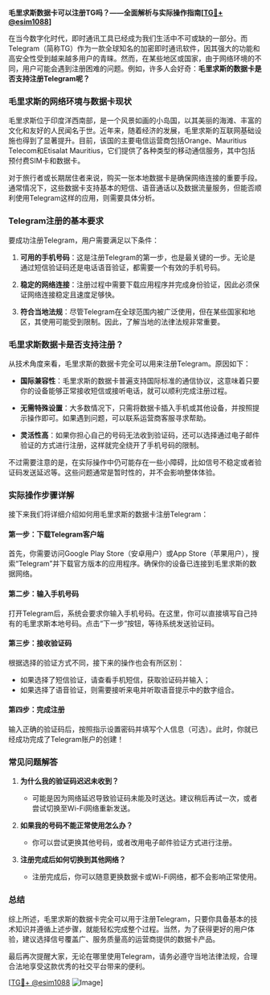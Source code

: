 **毛里求斯数据卡可以注册TG吗？——全面解析与实际操作指南[[TG💪+ @esim1088](https://t.me/s/esim1088)]**

在当今数字化时代，即时通讯工具已经成为我们生活中不可或缺的一部分。而Telegram（简称TG）作为一款全球知名的加密即时通讯软件，因其强大的功能和高安全性受到越来越多用户的青睐。然而，在某些地区或国家，由于网络环境的不同，用户可能会遇到注册困难的问题。例如，许多人会好奇：**毛里求斯的数据卡是否支持注册Telegram呢？**

### 毛里求斯的网络环境与数据卡现状

毛里求斯位于印度洋西南部，是一个风景如画的小岛国，以其美丽的海滩、丰富的文化和友好的人民闻名于世。近年来，随着经济的发展，毛里求斯的互联网基础设施也得到了显著提升。目前，该国的主要电信运营商包括Orange、Mauritius Telecom和Etisalat Mauritius，它们提供了各种类型的移动通信服务，其中包括预付费SIM卡和数据卡。

对于旅行者或长期居住者来说，购买一张本地数据卡是确保网络连接的重要手段。通常情况下，这些数据卡支持基本的短信、语音通话以及数据流量服务，但能否顺利使用Telegram这样的应用，则需要具体分析。

### Telegram注册的基本要求

要成功注册Telegram，用户需要满足以下条件：

1. **可用的手机号码**：这是注册Telegram的第一步，也是最关键的一步。无论是通过短信验证码还是电话语音验证，都需要一个有效的手机号码。
   
2. **稳定的网络连接**：注册过程中需要下载应用程序并完成身份验证，因此必须保证网络连接稳定且速度足够快。

3. **符合当地法规**：尽管Telegram在全球范围内被广泛使用，但在某些国家和地区，其使用可能受到限制。因此，了解当地的法律法规非常重要。

### 毛里求斯数据卡是否支持注册？

从技术角度来看，毛里求斯的数据卡完全可以用来注册Telegram。原因如下：

- **国际兼容性**：毛里求斯的数据卡普遍支持国际标准的通信协议，这意味着只要你的设备能够正常接收短信或接听电话，就可以顺利完成注册过程。
  
- **无需特殊设置**：大多数情况下，只需将数据卡插入手机或其他设备，并按照提示操作即可。如果遇到问题，可以联系运营商客服寻求帮助。

- **灵活性高**：如果你担心自己的号码无法收到验证码，还可以选择通过电子邮件验证的方式进行注册，这样就完全绕开了手机号码的限制。

不过需要注意的是，在实际操作中仍可能存在一些小障碍，比如信号不稳定或者验证码发送延迟等。这些问题通常是暂时性的，并不会影响整体体验。

### 实际操作步骤详解

接下来我们将详细介绍如何用毛里求斯的数据卡注册Telegram：

#### 第一步：下载Telegram客户端
首先，你需要访问Google Play Store（安卓用户）或App Store（苹果用户），搜索“Telegram”并下载官方版本的应用程序。确保你的设备已连接到毛里求斯的数据网络。

#### 第二步：输入手机号码
打开Telegram后，系统会要求你输入手机号码。在这里，你可以直接填写自己持有的毛里求斯本地号码。点击“下一步”按钮，等待系统发送验证码。

#### 第三步：接收验证码
根据选择的验证方式不同，接下来的操作也会有所区别：
- 如果选择了短信验证，请查看手机短信，获取验证码并输入；
- 如果选择了语音验证，则需要接听来电并听取语音提示中的数字组合。

#### 第四步：完成注册
输入正确的验证码后，按照指示设置密码并填写个人信息（可选）。此时，你就已经成功完成了Telegram账户的创建！

### 常见问题解答

1. **为什么我的验证码迟迟未收到？**
   - 可能是因为网络延迟导致验证码未能及时送达。建议稍后再试一次，或者尝试切换至Wi-Fi网络重新发送。

2. **如果我的号码不能正常使用怎么办？**
   - 你可以尝试更换其他号码，或者改用电子邮件验证方式进行注册。

3. **注册完成后如何切换到其他网络？**
   - 注册完成后，你可以随意更换数据卡或Wi-Fi网络，都不会影响正常使用。

### 总结

综上所述，毛里求斯的数据卡完全可以用于注册Telegram，只要你具备基本的技术知识并遵循上述步骤，就能轻松完成整个过程。当然，为了获得更好的用户体验，建议选择信号覆盖广、服务质量高的运营商提供的数据卡产品。

最后再次提醒大家，无论在哪里使用Telegram，请务必遵守当地法律法规，合理合法地享受这款优秀的社交平台带来的便利。

[[TG💪+ @esim1088](https://t.me/s/esim1088) ![Image](https://i.postimg.cc/4NQfJmqS/Snipaste-2025-05-13-00-14-12.png)]